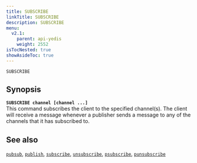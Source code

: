```yaml
---
title: SUBSCRIBE
linkTitle: SUBSCRIBE
description: SUBSCRIBE
menu:
  v2.1:
    parent: api-yedis
    weight: 2552
isTocNested: true
showAsideToc: true
---
```

`SUBSCRIBE`

## Synopsis

<b>`SUBSCRIBE channel [channel ...]`</b><br>
This command subscribes the client to the specified channel(s). The client will receive a message whenever a
publisher sends a message to any of the channels that it has subscribed to.

## See also

[`pubsub`](../pubsub/), 
[`publish`](../publish/), 
[`subscribe`](../subscribe/), 
[`unsubscribe`](../unsubscribe/), 
[`psubscribe`](../psubscribe/), 
[`punsubscribe`](../punsubscribe/)
